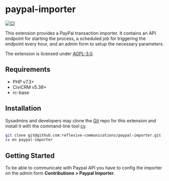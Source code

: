 # paypal-importer

[![CI](https://github.com/reflexive-communications/paypal-importer/actions/workflows/main.yml/badge.svg)](https://github.com/reflexive-communications/paypal-importer/actions/workflows/main.yml)

This extension provides a PayPal transaction importer.
It contains an API endpoint for starting the process, a scheduled job for triggering the endpoint every hour, and an admin form to setup the necessary parameters.

The extension is licensed under [AGPL-3.0](LICENSE.txt).

## Requirements

-   PHP v7.3+
-   CiviCRM v5.38+
-   rc-base

## Installation

Sysadmins and developers may clone the [Git](https://en.wikipedia.org/wiki/Git) repo for this extension and install it with the command-line tool [cv](https://github.com/civicrm/cv).

```bash
git clone git@github.com:reflexive-communications/paypal-importer.git
cv en paypal-importer
```

## Getting Started

To be able to communicate with Paypal API you have to config the importer on the admin form **Contributions > Paypal Importer**.
